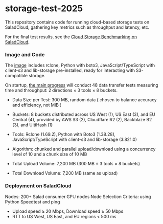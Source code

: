 # storage-test-2025

This repository contains code for running cloud-based storage tests on SaladCloud, gathering key metrics such as throughput and latency, etc.

For the final test results, see the [Cloud Storage Benchmarking on SaladCloud](https://docs.salad.com/container-engine/tutorials/performance/high-performance-storage-solutions#cloud-storage-benchmarking-on-saladcloud).

### Image and Code

The [image](https://github.com/SaladTechnologies/storage-test/blob/main/Dockerfile) includes rclone, Python with boto3, JavaScript/TypeScript with client-s3 and lib-storage pre-installed, ready for interacting with S3-compatible storage. 

On startup, [the main progress](https://github.com/SaladTechnologies/storage-test/blob/main/src/main.ts) will conduct 48 data transfer tests measuring time and throughput: 2 directions × 3 tools × 8 buckets. 

- Data Size per Test: 300 MB, random data ( chosen to balance accuracy and efficiency, not MiB )

- Buckets: 8 buckets distributed across US West (1), US East (3), and EU Central (4), provided by AWS S3 (2), Cloudflare R2 (2), Backblaze B2 (3), and UltiHash (1)

- Tools: Rclone (1.69.2), Python with Boto3 (1.38.28), JavaScript/TypeScript with client-s3 and lib-storage (3.821.0)

- Algorithm: chunked and parallel upload/download using a concurrency level of 10 and a chunk size of 10 MB

- Total Upload Volume: 7,200 MB (300 MB × 3 tools × 8 buckets)

- Total Download Volume: 7,200 MB (same as upload)


### Deployment on SaladCloud

Nodes: 200+ Salad consumer GPU nodes 
Node Selection Criteria: using Python Speedtest and ping
- Upload speed ≥ 20 Mbps, Download speed ≥ 50 Mbps
- RTT to US West, US East, and EU regions < 500 ms